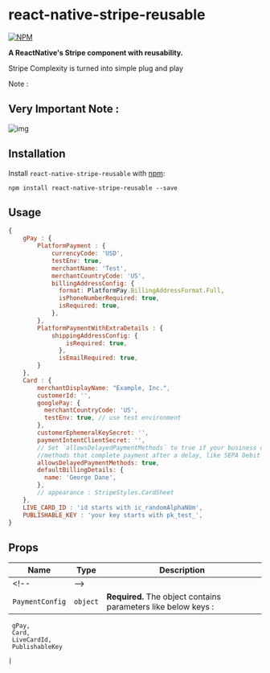 # react-native-stripe-reusable

[![NPM](https://nodei.co/npm/react-native-stripe.png?downloads=true)](https://nodei.co/npm/react-native-stripe-reusable/)

**A ReactNative's Stripe component with reusability.**

Stripe Complexity is turned into simple plug and play

Note : 
## Very Important Note :


<img src='01-grid-list-pagination/public/RNFlatlistMultiFeature.png' alt='img' />

## Installation

Install `react-native-stripe-reusable` with [npm](https://www.npmjs.com/):

```
npm install react-native-stripe-reusable --save

```

## Usage

```javascript
{
    gPay : {
        PlatformPayment : {
            currencyCode: 'USD',
            testEnv: true,
            merchantName: 'Test',
            merchantCountryCode: 'US',
            billingAddressConfig: {
              format: PlatformPay.BillingAddressFormat.Full,
              isPhoneNumberRequired: true,
              isRequired: true,
            },
        },
        PlatformPaymentWithExtraDetails : {
            shippingAddressConfig: {
                isRequired: true,
              },
              isEmailRequired: true,
        }       
    },
    Card : {
        merchantDisplayName: "Example, Inc.",
        customerId: '',
        googlePay: {
          merchantCountryCode: 'US',
          testEnv: true, // use test environment
        },
        customerEphemeralKeySecret: '',
        paymentIntentClientSecret: '',
        // Set `allowsDelayedPaymentMethods` to true if your business can handle payment
        //methods that complete payment after a delay, like SEPA Debit and Sofort.
        allowsDelayedPaymentMethods: true,
        defaultBillingDetails: {
          name: 'George Dane',
        },
        // appearance : StripeStyles.CardSheet
    },
    LIVE_CARD_ID : 'id starts with ic_randomAlphaNUm',
    PUBLISHABLE_KEY : 'your key starts with pk_test_',
}

```



## Props

| Name                     | Type       | Description                                                                                                                                                            |
| ------------------------ | ---------- | ---------------------------------------------------------------------------------------------------------------------------------------------------------------------- |
                                                                                                                              <!-- | -->
| `PaymentConfig`                 | `object`   | **Required.** The object contains parameters like below keys : 
     gPay,
     Card,
     LiveCardId,
     PublishableKey
                                                                                                                                  |